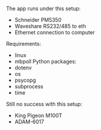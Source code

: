 The app runs under this setup:
  - Schneider PM5350
  - Waveshare RS232/485 to eth
  - Ethernet connection to computer
  
Requirements:
  - linux
  - mbpoll
Python packages:
  - dotenv
  - os
  - psycopg
  - subprocess
  - time

Still no success with this setup:
  - King Pigeon M100T
  - ADAM-6017

